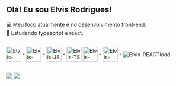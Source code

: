 ## Olá! Eu sou Elvis Rodrigues!
<div>
  💻 Meu foco atualmente é no desenvolvimento front-end.<br>
  🌱 Estudando typescript e react.<br>
</div>

##

<div>
  <img align="center" alt="Elvis-HTML5" heigth="30" width="40" src="https://cdn.jsdelivr.net/gh/devicons/devicon/icons/html5/html5-original.svg"/> -
  <img align="center" alt="Elvis-CSS3" heigth="30" width="40" src="https://cdn.jsdelivr.net/gh/devicons/devicon/icons/css3/css3-original.svg"/> - 
  <img align="center" alt="Elvis-JS" heigth="30" width="40" src="https://cdn.jsdelivr.net/gh/devicons/devicon/icons/javascript/javascript-original.svg""/> -
  <img align="center" alt="Elvis-TS" heigth="30" width="40" src="https://cdn.jsdelivr.net/gh/devicons/devicon/icons/typescript/typescript-original.svg"/>
  <img align="center" alt="Elvis-TSload" heigth="30" width="40" src="https://user-images.githubusercontent.com/72317124/203084451-22a8b25c-8fd7-4eaa-bef6-e5f068186cf7.png"/> -
  <img align="center" alt="Elvis-REACT" heigth="30" width="40" src="https://cdn.jsdelivr.net/gh/devicons/devicon/icons/react/react-original.svg"/> -
  <img align="center" alt="Elvis-REACTload"  src="https://www.canva.com/design/DAFSoPgGiNk/Y8PDnXRGbPRnEIQb2m559g/view"/>
</div>
                                                                                                                      
##
                                                                                                                      
<div>
<a href="https://beacons.ai/elvis_rodrigues">
  <img heigth="180em" src="https://github-readme-stats.vercel.app/api?username=Elvis-Rodrigues&theme=react&hide_border=false&include_all_commits=true&count_private=true"/>
  <img heigth="180em" src="https://github-readme-stats.vercel.app/api/top-langs/?username=Elvis-Rodrigues&theme=react&hide_border=false&include_all_commits=true&count_private=true&layout=compact"/>
</div>

